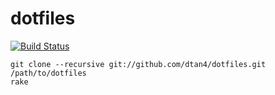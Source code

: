 # dotfiles
[![Build Status](https://travis-ci.org/dtan4/dotfiles.svg?branch=master)](https://travis-ci.org/dtan4/dotfiles)

```
git clone --recursive git://github.com/dtan4/dotfiles.git /path/to/dotfiles
rake
```
